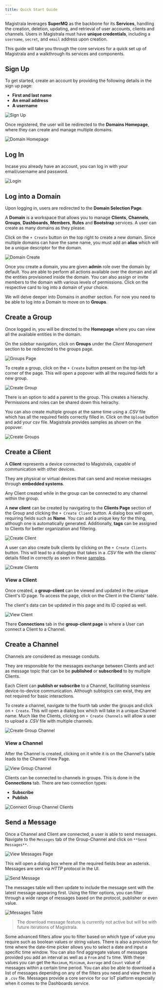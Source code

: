 ```yaml
---
title: Quick Start Guide
---
```


Magistrala leverages **SuperMQ** as the backbone for its **Services**, handling the creation, deletion, updating, and retrieval of user accounts, clients and channels.
Users in Magistrala must have **unique credentials**, including a `username`, `secret`, and `email` address upon creation.

This guide will take you through the core services for a quick set up of Magistrala and a walkthrough its services and components.

## **Sign Up**

To get started, create an account by providing the following details in the sign up page:

- **First and last name**
- **An email address**
- **A username**

![Sign Up](../docs/img/users-guide/registeruser2.png)

Once registered, the user will be redirected to the **Domains Homepage**, where they can create and manage multiple domains.

![Domain Homepage](../docs/img/users-guide/janedoe-domainshome.png)

## **Log In**

Incase you already have an account, you can log in with your email/username and password.

![Login](../docs/img/users-guide/main-login.png)

## **Log into a Domain**

Upon logging in, users are redirected to the **Domain Selection Page**.

A **Domain** is a workspace that allows you to manage **Clients**, **Channels**, **Groups**, **Dashboards**, **Members**,  **Rules**  and **Bootstrap** services. A user can create as many domains as they please.

Click on the `+ Create` button on the top right to create a new domain. Since multiple domains can have the same name, you must add an **alias** which will be a unique descriptor for the domain.

![Domain Create](../docs/img/users-guide/jdoe-create-domain.png)

Once you create a domain, you are given **admin** role over the domain by default. You are able to perform all actions available over the domain and all the entities provisioned inside the domain. You can also assign or invite members to the domain with various levels of permissions. Click on the respective card to log into a domain of your choice.

We will delve deeper into Domains in another section. For now you need to be able to log into a Domain to move on to **Groups**.

## **Create a Group**

Once logged in, you will be directed to the **Homepage** where you can view all the available entities in the domain.

On the sidebar navigation, click on **Groups** under the _Client Management_ section to be redirected to the groups page.

![Groups Page](../docs/img/users-guide/jdoe-groups-page.png)

To create a group, click on the `+ Create` button present on the top-left corner of the page. This will open a popover with all the required fields for a new group.

![Create Group](../docs/img/users-guide/create-group-jdoe.png)

There is an option to add a parent to the group. This creates a hierachy. Permissions and roles can be shared down this heirachy.

You can also create multiple groups at the same time using a _.CSV_ file which has all the required fields correctly filled in. Click on the `Upload` button and add your csv file. Magistrala provides samples as shown on the popover.

![Create Groups](../docs/img/users-guide/jdoe-groups-page.png)

## **Create a Client**

A **Client** represents a device connected to Magistrala, capable of communication with other devices.

They are physical or virtual devices that can send and receive messages through **embedded systems**.

Any Client created while in the group can be connected to any channel within the group.

A **new client** can be created by navigating to the **Clients Page** section of the Group and clicking the `+ Create Client` button.
A dialog box will open, requiring fields such as **Name**.
You can add a unique key for the thing, although one is automatically generated.
Additionally, **tags** can be assigned to Clients for better organization and filtering.

![Create Client](../docs/img/users-guide/group-client-create.png)

A user can also create bulk clients by clicking on the `+ Create Clients` button. This will lead to a dialogbox that takes in a _.CSV_  file with the clients' details filled in correctly as seen in these [samples](https://github.com/absmach/magistrala-ui/tree/main/samples).

![Create Clients](../docs/img/users-guide/group-clients-create.png)

### View a Client

Once created, a **group-client** can be viewed and updated in the unique Client's ID page.
To access the page, click on the Client in the Clients' table.

The client's data can be updated in this page and its ID copied as well.

![View Client](../docs/img/users-guide/group-client-view2.png)

There **Connections** tab in the **group-client page** is where a User can connect a Client to a Channel.

## **Create a Channel**

Channels are considered as message conduits.

They are responsible for the messages exchange between Clients and act as message topic that can be be **published** or **subscribed** to by multiple Clients.

Each Client can **publish or subscribe** to a Channel, facilitating seamless device-to-device communication. Although subtopics can exist, they are not required for basic interactions.

To create a channel, navigate to the fourth tab under the groups and click on `+ Create`. This will open a dialog box which will take in a unique Channel name. Much like the Clients, clicking on `+ Create Channels` will allow a user to upload a _.CSV_ file with multiple channels.

![Create Group Channel](../docs/img/users-guide/group-channel-create.png)

### View a Channel

After the Channel is created, clicking on it while it is on the Channel's table leads to the Channel View Page.

![View Group Channel](../docs/img/users-guide/group-channel-view.png)

Clients can be connected to channels in groups. This is done in the **Connections** tab. There are two connection types:

- **Subscribe**
- **Publish**

![Connect Group Channel Clients](../docs/img/users-guide/group-channel-connections.png)

## **Send a Message**

Once a Channel and Client are connected, a user is able to send messages. Navigate to the `Messages` tab of the Group-Channel and click on `**Send Messages**`.

![View Messages Page](../docs/img/users-guide/group-messages-view.png)

This will open a dialog box where all the required fields bear an asterisk. Messages are sent via _HTTP_ protocol in the UI.

![Send Message](../docs/img/users-guide/group-send-message.png)

The messages table will then update to include the message sent with the latest message appearing first.
Using the filter options, you can filter through a wide range of messages based on the protocol, publisher or even value.

![Messages Table](../docs/img/users-guide/group-sent-messages-page.png)

> The download message feature is currently not active but will be with future iterations of Magistrala.

Some advanced filters allow you to filter based on which type of value you require such as boolean values or string values.
There is also a provision for time where the date-time picker allows you to select a date and input a specific time window.
You can also find aggregate values of messages provided you add an interval as well as a `From` and `To` time.
With these values you can get the `Maximum`, `Minimum`, `Average` and `Count` value of messages within a certain time period.
You can also be able to download a list of messages depenidng on any of the filters you need and view them in a `.csv` file.
Messages provide a core service for our IoT platform especially when it comes to the Dashboards service.
